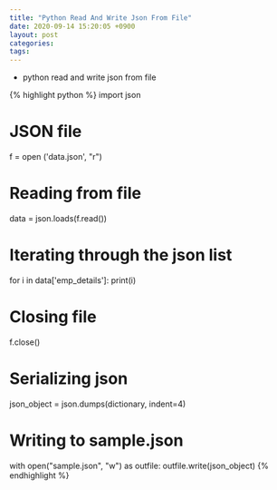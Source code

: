 ```yaml
---
title: "Python Read And Write Json From File"
date: 2020-09-14 15:20:05 +0900
layout: post
categories: 
tags: 
---
```


-   python read and write json from file

{% highlight python %}
import json

  # JSON file
  f = open ('data.json', "r")

  # Reading from file
  data = json.loads(f.read())

  # Iterating through the json list
  for i in data['emp_details']:
      print(i)

  # Closing file
  f.close()

  # Serializing json
json_object = json.dumps(dictionary, indent=4)

# Writing to sample.json
with open("sample.json", "w") as outfile:
    outfile.write(json_object)
{% endhighlight %}

